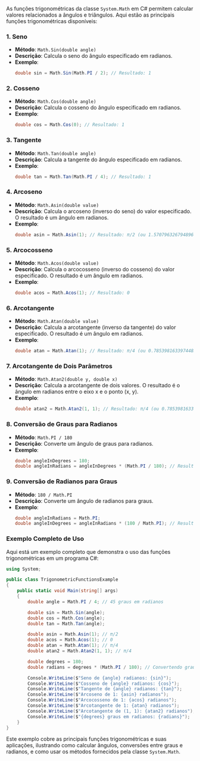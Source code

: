 As funções trigonométricas da classe `System.Math` em C# permitem calcular valores relacionados a ângulos e triângulos. Aqui estão as principais funções trigonométricas disponíveis:

### 1. Seno
- **Método**: `Math.Sin(double angle)`
- **Descrição**: Calcula o seno do ângulo especificado em radianos.
- **Exemplo**:
  ```csharp
  double sin = Math.Sin(Math.PI / 2); // Resultado: 1
  ```

### 2. Cosseno
- **Método**: `Math.Cos(double angle)`
- **Descrição**: Calcula o cosseno do ângulo especificado em radianos.
- **Exemplo**:
  ```csharp
  double cos = Math.Cos(0); // Resultado: 1
  ```

### 3. Tangente
- **Método**: `Math.Tan(double angle)`
- **Descrição**: Calcula a tangente do ângulo especificado em radianos.
- **Exemplo**:
  ```csharp
  double tan = Math.Tan(Math.PI / 4); // Resultado: 1
  ```

### 4. Arcoseno
- **Método**: `Math.Asin(double value)`
- **Descrição**: Calcula o arcoseno (inverso do seno) do valor especificado. O resultado é um ângulo em radianos.
- **Exemplo**:
  ```csharp
  double asin = Math.Asin(1); // Resultado: π/2 (ou 1.5707963267948966 em radianos)
  ```

### 5. Arcocosseno
- **Método**: `Math.Acos(double value)`
- **Descrição**: Calcula o arcocosseno (inverso do cosseno) do valor especificado. O resultado é um ângulo em radianos.
- **Exemplo**:
  ```csharp
  double acos = Math.Acos(1); // Resultado: 0
  ```

### 6. Arcotangente
- **Método**: `Math.Atan(double value)`
- **Descrição**: Calcula a arcotangente (inverso da tangente) do valor especificado. O resultado é um ângulo em radianos.
- **Exemplo**:
  ```csharp
  double atan = Math.Atan(1); // Resultado: π/4 (ou 0.7853981633974483 em radianos)
  ```

### 7. Arcotangente de Dois Parâmetros
- **Método**: `Math.Atan2(double y, double x)`
- **Descrição**: Calcula a arcotangente de dois valores. O resultado é o ângulo em radianos entre o eixo x e o ponto (x, y).
- **Exemplo**:
  ```csharp
  double atan2 = Math.Atan2(1, 1); // Resultado: π/4 (ou 0.7853981633974483 em radianos)
  ```

### 8. Conversão de Graus para Radianos
- **Método**: `Math.PI / 180`
- **Descrição**: Converte um ângulo de graus para radianos.
- **Exemplo**:
  ```csharp
  double angleInDegrees = 180;
  double angleInRadians = angleInDegrees * (Math.PI / 180); // Resultado: π (ou 3.141592653589793)
  ```

### 9. Conversão de Radianos para Graus
- **Método**: `180 / Math.PI`
- **Descrição**: Converte um ângulo de radianos para graus.
- **Exemplo**:
  ```csharp
  double angleInRadians = Math.PI;
  double angleInDegrees = angleInRadians * (180 / Math.PI); // Resultado: 180
  ```

### Exemplo Completo de Uso
Aqui está um exemplo completo que demonstra o uso das funções trigonométricas em um programa C#:

```csharp
using System;

public class TrigonometricFunctionsExample
{
    public static void Main(string[] args)
    {
        double angle = Math.PI / 4; // 45 graus em radianos

        double sin = Math.Sin(angle);
        double cos = Math.Cos(angle);
        double tan = Math.Tan(angle);

        double asin = Math.Asin(1); // π/2
        double acos = Math.Acos(1); // 0
        double atan = Math.Atan(1); // π/4
        double atan2 = Math.Atan2(1, 1); // π/4

        double degrees = 180;
        double radians = degrees * (Math.PI / 180); // Convertendo graus para radianos

        Console.WriteLine($"Seno de {angle} radianos: {sin}");
        Console.WriteLine($"Cosseno de {angle} radianos: {cos}");
        Console.WriteLine($"Tangente de {angle} radianos: {tan}");
        Console.WriteLine($"Arcoseno de 1: {asin} radianos");
        Console.WriteLine($"Arcocosseno de 1: {acos} radianos");
        Console.WriteLine($"Arcotangente de 1: {atan} radianos");
        Console.WriteLine($"Arcotangente de (1, 1): {atan2} radianos");
        Console.WriteLine($"{degrees} graus em radianos: {radians}");
    }
}
```

Este exemplo cobre as principais funções trigonométricas e suas aplicações, ilustrando como calcular ângulos, conversões entre graus e radianos, e como usar os métodos fornecidos pela classe `System.Math`.